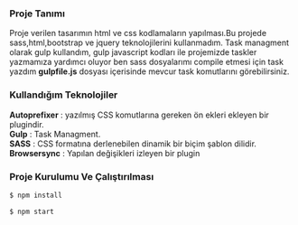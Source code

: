 ### Proje Tanımı

Proje verilen tasarımın html ve css kodlamaların yapılması.Bu projede sass,html,bootstrap ve jquery teknolojilerini kullanmadım.
Task managment olarak gulp kullandım, gulp javascript kodları ile projemizde taskler yazmamıza yardımcı oluyor ben sass dosyalarımı compile etmesi için task yazdım  **gulpfile.js** dosyası içerisinde mevcur task komutlarını görebilirsiniz.



### Kullandığım Teknolojiler 
**Autoprefixer** :  yazılmış CSS komutlarına gereken ön ekleri ekleyen bir  plugindir.  <br />
**Gulp** :  Task Managment.   <br />
**SASS** :  CSS formatına derlenebilen dinamik bir biçim şablon dilidir.   <br />
**Browsersync** :  Yapılan değişikleri izleyen bir plugin   <br />





### Proje Kurulumu Ve Çalıştırılması

```sh
$ npm install
```

```sh
$ npm start
```

